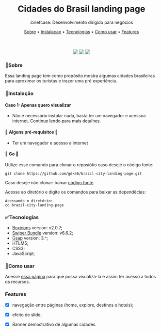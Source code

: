 <p align="center">

</p>
<h1 align="center">
    Cidades do Brasil landing page
</h1>

<p align="center"> 
:briefcase: Desenvolvimento dirigido para negócios
</p>

<p align="center" style="margin-bottom:50px;">
 <a href="#🏁Sobre">Sobre</a> •
 <a href="#🧰Instalação">Instalacao</a> • 
 <a href="#✅tecnologias">Tecnologias</a> • 
 <a href="#📄como-usar">Como usar</a> •
 <a href="#features">Features</a> 
</p>

<p align="center">
<img src="https://img.shields.io/static/v1?label=Tec.&message=HTML5&color=E34F26&style=for-the-badge&logo=Html5"/>
<img src="https://img.shields.io/static/v1?label=Tec.&message=CSS3&color=1572B6&style=for-the-badge&logo=CSS3"/>
<img src="https://img.shields.io/static/v1?label=tec.&message=JavaScript&color=F7DF1E&style=for-the-badge&logo=JavaScript"/>
</p>



### 🏁Sobre
Essa landing page tem como propósito mostra algumas cidades brasileiras para aproximar os turistas e trazer uma pré experiência.


### 🧰Instalação
#### Caso 1: Apenas quero visualizar  
- Não é necessário instalar nada, basta ter um navegador e acessoa internet. Continue lendo para mais detalhes.

#### 🚧 Alguns pré-requisitos 🚧
- Ter um navegador e acesso a internet

#### 🚀 Go 🚀
Utilize esse comando para clonar o reposiótio caso deseje o código fonte:
```GIT
git clone https://github.com/gdk46/brazil-city-landing-page.git
```
Caso deseje não clonar: baixar [código fonte](https://github.com/gdk46/brazil-city-landing-page/archive/refs/heads/main.zip).

Acesse ao diretório e digite os comandos para baixar as dependêcias:
```
Acessando o diretório:
cd brazil-city-landing-page
```

### ✅Tecnologias

* [Boxicons](https://iconify.design/icon-sets/bx/) version: v2.0.7;
* [Swiper Bundle](https://www.npmjs.com/) version: v6.6.2;
* [Gsap](https://greensock.com/gsap/) version: 3.^;
* HTLM5;
* CSS3;
* JavaScript;


### 📄Como usar
Acesse [essa página](https://gdk46.github.io/brazil-city-landing-page/) para que possa visualizá-la e assim ter acesso a todos
os recursos.

### Features

- [x] navegação entre páginas (home, explore, destinos e hoteis);
- [x] efeito de slide;
- [x] Banner demostrativo de algumas cidades.


